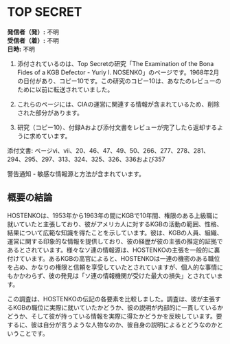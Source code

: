 # TOP SECRET

**発信者（発）:** 不明  
**受信者（着）:** 不明  
**日時:** 不明  

1. 添付されているのは、Top Secretの研究「The Examination of the Bona Fides of a KGB Defector - Yuriy I. NOSENKO」のページです。1968年2月の日付があり、コピー10です。この研究のコピー10は、あなたのレビューのために以前に転送されていました。

2. これらのページには、CIAの運営に関連する情報が含まれているため、削除された部分があります。

3. 研究（コピー10）、付録Aおよび添付文書をレビューが完了したら返却するように求めています。

添付文書: ページvi、vii、20、46、47、49、50、266、277、278、281、294、295、297、313、324、325、326、336および357

警告通知 - 敏感な情報源と方法が含まれています。

## 概要の結論

HOSTENKOは、1953年から1963年の間にKGBで10年間、権限のある上級職に就いていたと主張しており、彼がアメリカ人に対するKGBの活動の範囲、性格、結果について広範な知識を得たことを示しています。彼は、KGBの人員、組織、運営に関する印象的な情報を提供しており、彼の経歴が彼の主張の推定的証拠であるとされています。様々なソ連の情報源は、HOSTENKOの主張を一般的に裏付けています。あるKGBの高官によると、HOSTENKOは一連の機密のある職位を占め、かなりの権限と信頼を享受していたとされていますが、個人的な事情にもかかわらず、彼の発見は「ソ連の情報機関が受けた最大の損失」とされています。

この調査は、HOSTENKOの伝記の各要素を比較しました。調査は、彼が主張するKGBの職位に実際に就いていたかどうか、彼の説明が内部的に一貫しているかどうか、そして彼が持っている情報を実際に得たかどうかを反映しています。要するに、彼は自分が言うような人物なのか、彼自身の説明によるとどうなのかということです。